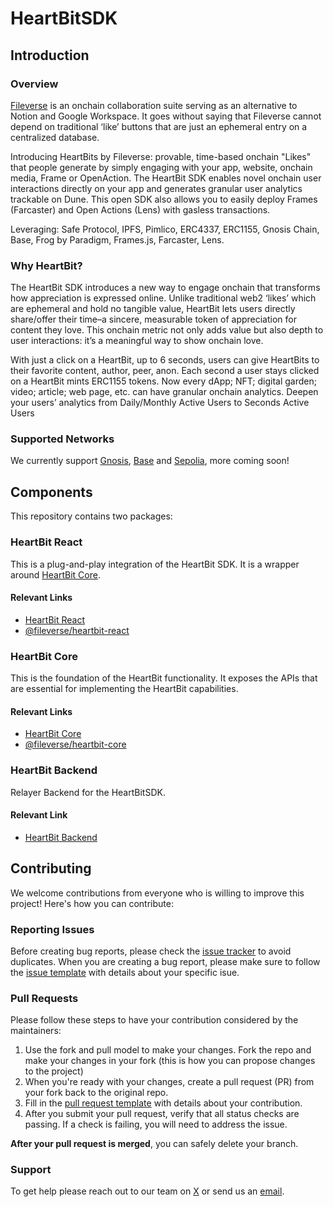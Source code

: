 # HeartBitSDK

## Introduction

### Overview

[Fileverse](https://twitter.com/fileverse) is an onchain collaboration suite serving as an alternative to Notion and Google Workspace. It goes without saying that Fileverse cannot depend on traditional ‘like’ buttons that are just an ephemeral entry on a centralized database.

Introducing HeartBits by Fileverse: provable, time-based onchain "Likes" that people generate by simply engaging with your app, website, onchain media, Frame or OpenAction. The HeartBit SDK enables novel onchain user interactions directly on your app and generates granular user analytics trackable on Dune. This open SDK also allows you to easily deploy Frames (Farcaster) and Open Actions (Lens) with gasless transactions.

Leveraging: Safe Protocol, IPFS, Pimlico, ERC4337, ERC1155, Gnosis Chain, Base, Frog by Paradigm, Frames.js, Farcaster, Lens.

### Why HeartBit?

The HeartBit SDK introduces a new way to engage onchain that transforms how appreciation is expressed online. Unlike traditional web2 ‘likes’ which are ephemeral and hold no tangible value, HeartBit lets users directly share/offer their time–a sincere, measurable token of appreciation for content they love. This onchain metric not only adds value but also depth to user interactions: it’s a meaningful way to show onchain love.

With just a click on a HeartBit, up to 6 seconds, users can give HeartBits to their favorite content, author, peer, anon. Each second a user stays clicked on a HeartBit mints ERC1155 tokens. Now every dApp; NFT; digital garden; video; article; web page, etc. can have granular onchain analytics. Deepen your users’ analytics from Daily/Monthly Active Users to Seconds Active Users


### Supported Networks

We currently support [Gnosis](https://chainlist.org/chain/100), [Base](https://chainlist.org/chain/8453) and [Sepolia](https://chainlist.org/chain/58008), more coming soon!

## Components

This repository contains two packages:

### HeartBit React

This is a plug-and-play integration of the HeartBit SDK. It is a wrapper around [HeartBit Core](https://github.com/fileverse/HeartBitSDK/tree/main/packages/heartbit-core).

#### Relevant Links

- [HeartBit React](https://github.com/fileverse/HeartBitSDK/tree/main/packages/heartbit-react)
- [@fileverse/heartbit-react](https://www.npmjs.com/package/@fileverse/heartbit-react)

### HeartBit Core

This is the foundation of the HeartBit functionality. It exposes the APIs that are essential for implementing the HeartBit capabilities.

#### Relevant Links

- [HeartBit Core](https://github.com/fileverse/HeartBitSDK/tree/main/packages/heartbit-core)
- [@fileverse/heartbit-core](https://www.npmjs.com/package/@fileverse/heartbit-core)

### HeartBit Backend

Relayer Backend for the HeartBitSDK.

#### Relevant Link
- [HeartBit Backend](https://github.com/fileverse/heartbit-backend)


## Contributing

We welcome contributions from everyone who is willing to improve this project! Here's how you can contribute:

### Reporting Issues

Before creating bug reports, please check the [issue tracker](https://github.com/fileverse/HeartBitSDK/issues) to avoid duplicates. When you are creating a bug report, please make sure to follow the [issue template](https://github.com/fileverse/HeartBitSDK/issues/1) with details about your specific isue.

### Pull Requests

Please follow these steps to have your contribution considered by the maintainers:

1. Use the fork and pull model to make your changes. Fork the repo and make your changes in your fork (this is how you can propose changes to the project)
2. When you're ready with your changes, create a pull request (PR) from your fork back to the original repo.
3. Fill in the [pull request template](https://github.com/fileverse/HeartBitSDK/blob/main/PULL_REQUEST_TEMPLATE.md) with details about your contribution.
4. After you submit your pull request, verify that all status checks are passing. If a check is failing, you will need to address the issue.

**After your pull request is merged**, you can safely delete your branch.

### Support

To get help please reach out to our team on [X](https://x.com/fileverse) or send us an [email](mailto:hello@fileverse.io?subject=[Help]HeartBitSDK).
